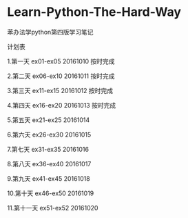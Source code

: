 # Learn-Python-The-Hard-Way
苯办法学python第四版学习笔记

计划表

1.第一天 ex01-ex05 20161010  按时完成

2.第二天 ex06-ex10 20161011  按时完成

3.第三天 ex11-ex15 20161012  按时完成

4.第四天 ex16-ex20 20161013  按时完成

5.第五天 ex21-ex25 20161014

6.第六天 ex26-ex30 20161015

7.第七天 ex31-ex35 20161016

8.第八天 ex36-ex40 20161017

9.第九天 ex41-ex45 20161018

10.第十天 ex46-ex50 20161019

11.第十一天 ex51-ex52 20161020

